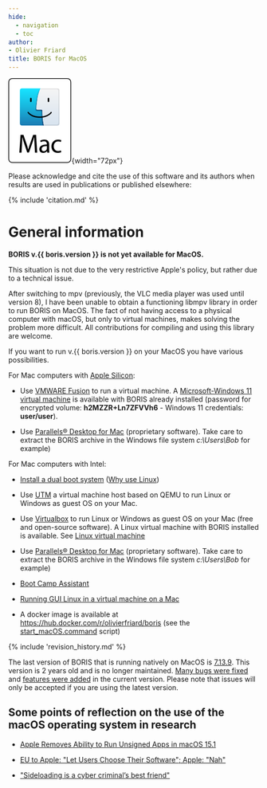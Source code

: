 ```yaml
---
hide:
  - navigation
  - toc
author:
- Olivier Friard
title: BORIS for MacOS
---
```


![macOS logo](images/mac-os.svg){width="72px"}


Please acknowledge and cite the use of this software and its authors when results are used in publications or published elsewhere:

{% include 'citation.md' %}



# General information


**BORIS v.{{ boris.version }} is not yet available for MacOS.**

<!--
This situation is not due to the very restrictive Apple's policy, as described in the article "[Sideloading is a best cybercriminal's best friend](https://arstechnica.com/gadgets/2021/11/apples-federighi-delivers-dramatic-speech-on-dangers-of-sideloading/)", but rather due to a technical issue.
-->

This situation is not due to the very restrictive Apple's policy, but rather due to a technical issue.

After switching to mpv (previously, the VLC media player was used until version 8), I have been unable to obtain a functioning libmpv library in order to run BORIS on MacOS.
The fact of not having access to a physical computer with macOS, but only to virtual machines, makes solving the problem more difficult.
All contributions for compiling and using this library are welcome.


If you want to run v.{{ boris.version }} on your MacOS you have various possibilities.

For Mac computers with [Apple Silicon](https://support.apple.com/en-us/116943):

- Use [VMWARE Fusion](https://drive.google.com/drive/u/0/folders/1GjE_EoHJ3LtBouguujcblKb2PptzAaRt) to run a virtual machine. A 
    [Microsoft-Windows 11 virtual machine](https://drive.google.com/file/d/1NfuvIsrGdcgFJXTEP3LMOapvPJu2EICD/view?usp=drive_link) is available with BORIS already installed (password for encrypted volume: **h2MZZR+Ln7ZFVVh6** - Windows 11 credentials: **user/user**).


-   Use [Parallels® Desktop for Mac](https://www.parallels.com/products/desktop) (proprietary software).
     Take care to extract the BORIS archive in the Windows file system  _c:\Users\Bob_ for example)


For Mac computers with Intel:


- [Install a dual boot system](https://www.makeuseof.com/tag/install-linux-macbook-pro) 
([Why use Linux](https://itsfoss.com/why-use-linux/))



- Use [UTM](https://mac.getutm.app) a virtual machine host based on
    QEMU to run Linux or Windows as guest OS on your Mac.


-   Use [Virtualbox](https://www.virtualbox.org) to run Linux or Windows
    as guest OS on your Mac (free and open-source software). A Linux
    virtual machine with BORIS installed is available. See [Linux virtual machine](virtual_machine.md)

-   Use [Parallels® Desktop for Mac](https://www.parallels.com/products/desktop) (proprietary software).
     Take care to extract the BORIS archive in the Windows file system  _c:\Users\Bob_ for example)


-   [Boot Camp Assistant](https://support.apple.com/guide/bootcamp-assistant/welcome/mac)


-   [Running GUI Linux in a virtual machine on a
    Mac](https://developer.apple.com/documentation/virtualization/running_gui_linux_in_a_virtual_machine_on_a_mac)



-   A docker image is available at <https://hub.docker.com/r/olivierfriard/boris> (see the
    [start_macOS.command](https://github.com/olivierfriard/BORIS/blob/master/scripts/start_macOS.command) script)


{% include 'revision_history.md' %}


The last version of BORIS that is running natively on MacOS is [7.13.9](https://github.com/olivierfriard/BORIS/releases/tag/v7.13.9).
This version is 2 years old and is no longer maintained. [Many bugs were fixed](https://github.com/olivierfriard/BORIS/wiki/BORIS-change-log-v.8) and [features were added](version8.md) in the current version.
Please note that issues will only be accepted if you are using the latest version.


## Some points of reflection on the use of the macOS operating system in research

* [Apple Removes Ability to Run Unsigned Apps in macOS 15.1](https://lunduke.locals.com/post/6304352/apple-removes-ability-to-run-unsigned-apps-in-macos-15-1)

* [EU to Apple: "Let Users Choose Their Software"; Apple: "Nah"](https://www.eff.org/deeplinks/2024/10/eu-apple-let-users-choose-their-software-apple-nah)

* ["Sideloading is a cyber criminal’s best friend"](https://www.theverge.com/2021/11/3/22761724/apple-craig-federighi-ios-sideloading-web-summit-2021-european-commission-digital-markets-act)